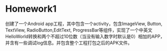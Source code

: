 # Homework1
创建了一个Android app工程，其中包含一个activity，包含ImageView, Button, TextView, RadioButton,EditText, ProgressBar等组件，实现了一个中英文HelloWorld转换和两个不超过10位数（当没有输入数字时默认是0）相加的APP，并含有一些调试log信息。并包含整个工程打包之后的APK文件。
